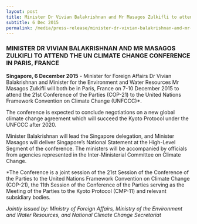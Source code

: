 ```yaml
---
layout: post
title: Minister Dr Vivian Balakrishnan and Mr Masagos Zulkifli to attend the UN Climate Change Conference in Paris, France
subtitle: 6 Dec 2015
permalink: /media/press-release/minister-dr-vivian-balakrishnan-and-mr-masagos-zulkifli-to-attend-the-un-climate-change-conference-in-paris-france
---
```


### MINISTER DR VIVIAN BALAKRISHNAN AND MR MASAGOS ZULKIFLI TO ATTEND THE UN CLIMATE CHANGE CONFERENCE IN PARIS, FRANCE

**Singapore, 6 December 2015** - Minister for Foreign Affairs Dr Vivian Balakrishnan and Minister for the Environment and Water Resources Mr Masagos Zulkifli will both be in Paris, France on 7-10 December 2015 to attend the 21st Conference of the Parties (COP-21) to the United Nations Framework Convention on Climate Change (UNFCCC)*. 

The conference is expected to conclude negotiations on a new global climate change agreement which will succeed the Kyoto Protocol under the UNFCCC after 2020. 

Minister Balakrishnan will lead the Singapore delegation, and Minister Masagos will deliver Singapore’s National Statement at the High-Level Segment of the conference.  The ministers will be accompanied by officials from agencies represented in the Inter-Ministerial Committee on Climate Change.

*The Conference is a joint session of the 21st Session of the Conference of the Parties to the United Nations Framework Convention on Climate Change (COP-21), the 11th Session of the Conference of the Parties serving as the Meeting of the Parties to the Kyoto Protocol (CMP-11) and relevant subsidiary bodies.

*Jointly issued by: Ministry of Foreign Affairs, Ministry of the Environment and Water Resources, and National Climate Change Secretariat*